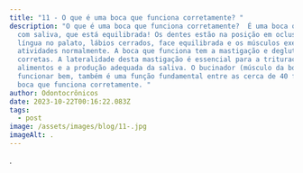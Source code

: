```yaml
---
title: "11 - O que é uma boca que funciona corretamente? "
description: "O que é uma boca que funciona corretamente?  É uma boca que está
  com saliva, que está equilibrada! Os dentes estão na posição em oclusão, a
  língua no palato, lábios cerrados, face equilibrada e os músculos exercem suas
  atividades normalmente. A boca que funciona tem a mastigação e deglutição
  corretas. A lateralidade desta mastigação é essencial para a trituração dos
  alimentos e a produção adequada da saliva. O bucinador (músculo da bochecha)
  funcionar bem, também é uma função fundamental entre as cerca de 40 funções da
  boca que funciona corretamente. "
author: Odontocrônicos
date: 2023-10-22T00:16:22.083Z
tags:
  - post
image: /assets/images/blog/11-.jpg
imageAlt: .
---
```

.